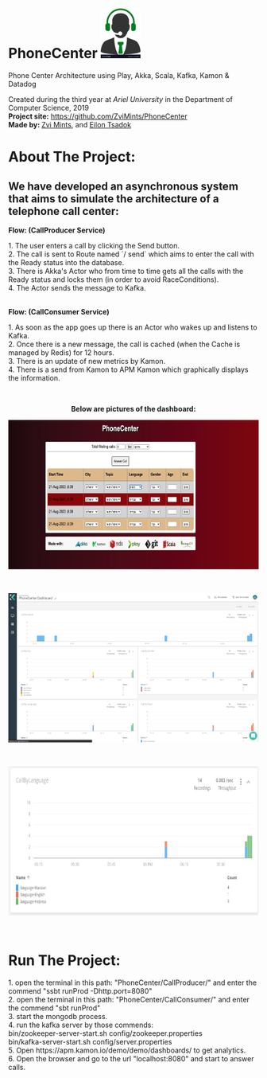 # PhoneCenter <img src="./images/phone_center_icon.jpg"  width="80px" height="100px"/>
Phone Center Architecture using Play, Akka, Scala, Kafka, Kamon &amp; Datadog
<p>Created during the third year at <em>Ariel University</em> in the 
Department of Computer Science, 2019 <br /> 
<strong>Project site:</strong>&nbsp;<a href="https://github.com/ZviMints/PhoneCenter">https://github.com/ZviMints/PhoneCenter</a><br /> 
<strong>Made by: </strong> <a href="https://github.com/ZviMints">Zvi Mints</a>, and <a href="https://github.com/eilon26">Eilon Tsadok</a></p>
<h1>About The Project:</h1>
<h2> We have developed an asynchronous system that aims to simulate the architecture of a telephone call center:</h2>
<strong>Flow: (CallProducer Service)</strong>
<p>1. The user enters a call by clicking the Send button.</br>
2. The call is sent to Route named `/ send` which aims to enter the call with the Ready status into the database.</br>
3. There is Akka's Actor who from time to time gets all the calls with the Ready status and locks them (in order to avoid RaceConditions).</br>
4. The Actor sends the message to Kafka.</br></p>
</br>
<strong>Flow: (CallConsumer Service)</strong>
<p>1. As soon as the app goes up there is an Actor who wakes up and listens to Kafka.</br>
2. Once there is a new message, the call is cached (when the Cache is managed by Redis) for 12 hours.</br>
3. There is an update of new metrics by Kamon.</br>
4. There is a send from Kamon to APM Kamon which graphically displays the information.</br><p>
</br>
<p style="text-align: center;"><strong>Below are pictures of the dashboard:</strong></p>
<p><img src="./images/callsView.jpeg" width="750px" height="300px" /></p></br>
<p><img src="./images/dashboard1.jpeg" width="750px" height="300px" /></p></br>
<p><img src="./images/dashboard2.jpeg" width="750px" height="300px" /></p></br>
<h1>Run The Project:</h1>
1. open the terminal in this path: "PhoneCenter/CallProducer/" and enter the commend "ssbt runProd -Dhttp.port=8080" </br>
2. open the terminal in this path: "PhoneCenter/CallConsumer/" and enter the commend "sbt runProd" </br>
3. start the mongodb process.</br>
4. run the kafka server by those commends:</br>
       bin/zookeeper-server-start.sh config/zookeeper.properties</br>
       bin/kafka-server-start.sh config/server.properties</br>
5. Open https://apm.kamon.io/demo/demo/dashboards/ to get analytics.</br>
6. Open the browser and go to the url "localhost:8080" and start to answer calls.</br>






